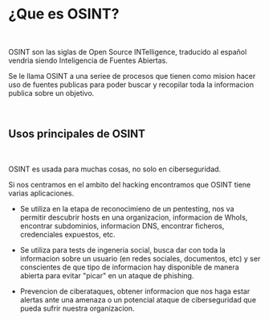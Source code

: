 # ¿Que es OSINT?

<br>

OSINT son las siglas de Open Source INTelligence, traducido al español vendria siendo Inteligencia de Fuentes Abiertas.

Se le llama OSINT a una seriee de procesos que tienen como mision hacer uso de fuentes publicas para poder buscar y recopilar toda la informacion publica sobre un objetivo.

<br>

## Usos principales de OSINT

<br>

OSINT es usada para muchas cosas, no solo en ciberseguridad.

Si nos centramos en el ambito del hacking encontramos que OSINT tiene varias aplicaciones.

* Se utiliza en la etapa de reconocimieno de un pentesting, nos va permitir descubrir hosts en una organizacion, informacion de WhoIs, encontrar subdominios, informacion DNS, encontrar ficheros, credenciales expuestos, etc.

* Se utiliza para tests de ingeneria social, busca dar con toda la informacion sobre un usuario (en redes sociales, documentos, etc) y ser conscientes de que tipo de informacion hay disponible de manera abierta para evitar "picar" en un ataque de phishing.

* Prevencion de ciberataques, obtener informacion que nos haga estar alertas ante una amenaza o un potencial ataque de ciberseguridad que pueda sufrir nuestra organizacion.

<br>
